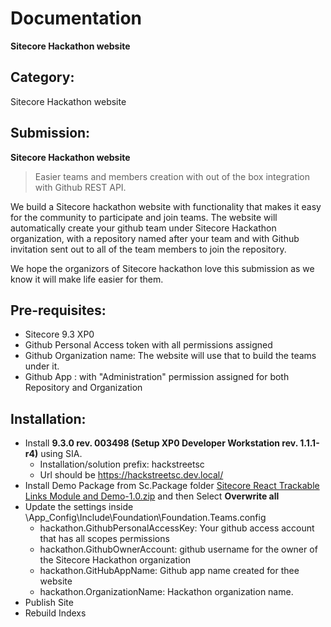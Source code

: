 # Documentation

**Sitecore Hackathon website**

## Category:
Sitecore Hackathon website

## Submission:
**Sitecore Hackathon website** 
> Easier teams and members creation with out of the box integration with Github REST API.

We build a Sitecore hackathon website with functionality that makes it easy for the community to participate and join teams. The website will automatically create your github team under Sitecore Hackathon organization, with a repository named after your team and with Github invitation sent out to all of the team members to join the repository.

We hope the organizors of Sitecore hackathon love this submission as we know it will make life easier for them.

## Pre-requisites:

- Sitecore 9.3 XP0
- Github Personal Access token with all permissions assigned
- Github Organization name: The website will use that to build the teams under it.
- Github App : with "Administration" permission assigned for both Repository and Organization

## Installation:

- Install **9.3.0 rev. 003498 (Setup XP0 Developer Workstation rev. 1.1.1-r4)** using SIA.
  - Installation/solution prefix: hackstreetsc
  - Url should be https://hackstreetsc.dev.local/
- Install Demo Package from Sc.Package folder [Sitecore React Trackable Links Module and Demo-1.0.zip](https://github.com/Sitecore-Hackathon/2019-Sitecorps/raw/master/sc.package/Sitecore%20React%20Trackable%20Links%20Module%20and%20Demo-1.0.zip "Sitecore React Trackable Links Module and Demo-1.0.zip")  and then Select **Overwrite all**
- Update the settings inside \App_Config\Include\Foundation\Foundation.Teams.config
  - hackathon.GithubPersonalAccessKey: Your github access account that has all scopes permissions
  - hackathon.GithubOwnerAccount: github username for the owner of the Sitecore Hackathon organization
  - hackathon.GitHubAppName: Github app name created for thee website
  - hackathon.OrganizationName: Hackathon organization name.
- Publish Site
- Rebuild Indexs
